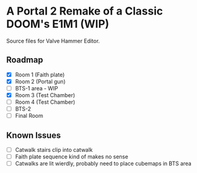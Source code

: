 # A Portal 2 Remake of a Classic DOOM's E1M1 (WIP)

Source files for Valve Hammer Editor.

## Roadmap
- [x] Room 1 (Faith plate)
- [x] Room 2 (Portal gun)
- [ ] BTS-1 area - WIP
- [x] Room 3 (Test Chamber)
- [ ] Room 4 (Test Chamber)
- [ ] BTS-2
- [ ] Final Room

## Known Issues
- [ ] Catwalk stairs clip into catwalk
- [ ] Faith plate sequence kind of makes no sense
- [ ] Catwalks are lit wierdly, probably need to place cubemaps in BTS area
